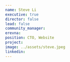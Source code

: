 ```yaml
---
name: Steve Li
executive: true
director: false
lead: false
community_manager:  
erevna: 
position: CTO, Website
project:  
image: ../assets/steve.jpeg
linkedin: 
---
```

